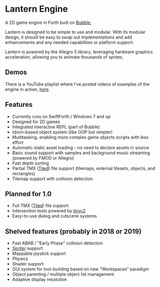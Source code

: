 # Lantern Engine

A 2D game engine in Forth built on [Bubble.](https://github.com/RogerLevy/bubble)

Lantern is designed to be simple to use and modular.  With its modular design, it should be easy to swap out implementations and add enhancements and any needed capabilities or platform support.  

Lantern is powered by the Allegro 5 library, leveraging hardware graphics acceleration, allowing you to animate thousands of sprites.

## Demos

There is a YouTube playlist where I've posted videos of examples of the engine in action, [here](https://www.youtube.com/watch?v=od6t-ivFAak&list=PLO8m1cHe8erpbejS5yZVJAsQNI4Lmpo_Y).

## Features

- Currently runs on SwiftForth / Windows 7 and up
- Designed for 2D games
- Integrated interactive REPL (part of Bubble)
- Idiom-based object system (like OOP but simpler)
- Multitasking, enabling more complex game objects scripts with less effort
- Automatic static asset loading - no need to declare assets in source
- Basic sound support with samples and background music streaming (powered by FMOD or Allegro)
- Fast depth sorting
- Partial TMX ([Tiled](http://www.mapeditor.org/)) file support (tilemaps, external tilesets, objects, and rectangles)
- Tilemap support with collision detection

## Planned for 1.0

- Full TMX ([Tiled](http://www.mapeditor.org/)) file support
- Intersection tests powered by [tinyc2](https://github.com/RandyGaul/tinyheaders)
- Easy-to-use dialog and cutscene systems

## Shelved features (probably in 2018 or 2019)
- Fast ABAB / "Early Phase" collision detection
- [Spriter](https://brashmonkey.com/) support
- Mappable joystick support
- Physics
- Shader support
- GUI system for tool-building based on new "Workspaces" paradigm
- Object parenting / multiple object list management
- Adaptive display resolution
